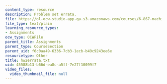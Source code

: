 ```yaml
---
content_type: resource
description: Problem set errata.
file: https://ol-ocw-studio-app-qa.s3.amazonaws.com/courses/6-867-machine-learning-fall-2006/45588b13b66dea8ca5ff7e27f10099f7_hw2errata.txt
file_type: text/plain
learning_resource_types:
- Assignments
ocw_type: OCWFile
parent_title: Assignments
parent_type: CourseSection
parent_uid: f6c0aa49-6336-7cb3-1ecb-b49c9243ee6e
resourcetype: Other
title: hw2errata.txt
uid: 45588b13-b66d-ea8c-a5ff-7e27f10099f7
video_files:
  video_thumbnail_file: null
---
```

